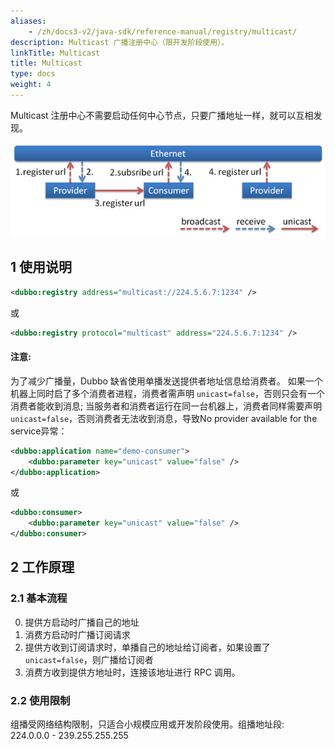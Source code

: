 ```yaml
---
aliases:
    - /zh/docs3-v2/java-sdk/reference-manual/registry/multicast/
description: Multicast 广播注册中心（限开发阶段使用）。
linkTitle: Multicast
title: Multicast
type: docs
weight: 4
---
```




Multicast 注册中心不需要启动任何中心节点，只要广播地址一样，就可以互相发现。

![/user-guide/images/multicast.jpg](/imgs/user/multicast.jpg)

## 1 使用说明

```xml
<dubbo:registry address="multicast://224.5.6.7:1234" />
```

或

```xml
<dubbo:registry protocol="multicast" address="224.5.6.7:1234" />
```
#### 注意:
为了减少广播量，Dubbo 缺省使用单播发送提供者地址信息给消费者。
如果一个机器上同时启了多个消费者进程，消费者需声明 `unicast=false`，否则只会有一个消费者能收到消息; 当服务者和消费者运行在同一台机器上，消费者同样需要声明`unicast=false`，否则消费者无法收到消息，导致No provider available for the service异常：

```xml
<dubbo:application name="demo-consumer">
    <dubbo:parameter key="unicast" value="false" />
</dubbo:application>
```

或

```xml
<dubbo:consumer>
    <dubbo:parameter key="unicast" value="false" />
</dubbo:consumer>
```


## 2 工作原理

### 2.1 基本流程
0.  提供方启动时广播自己的地址
1.  消费方启动时广播订阅请求
2.  提供方收到订阅请求时，单播自己的地址给订阅者，如果设置了  `unicast=false`，则广播给订阅者
3.  消费方收到提供方地址时，连接该地址进行 RPC 调用。

### 2.2 使用限制
组播受网络结构限制，只适合小规模应用或开发阶段使用。组播地址段: 224.0.0.0 - 239.255.255.255